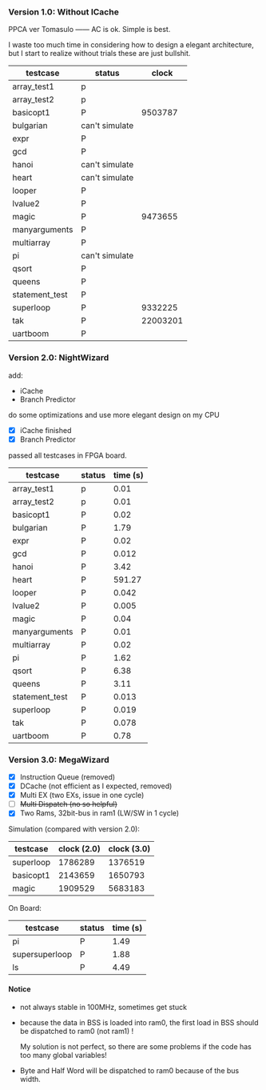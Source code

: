 ### Version 1.0: Without ICache

PPCA ver Tomasulo —— AC is ok. Simple is best.

I waste too much time in considering how to design a elegant architecture, but I start to realize without trials these are just bullshit.


| testcase       | status         | clock    |
| -------------- | -------------- | -------- |
| array_test1    | p              |          |
| array_test2    | p              |          |
| basicopt1      | P              | 9503787  |
| bulgarian      | can't simulate |          |
| expr           | P              |          |
| gcd            | P              |          |
| hanoi          | can't simulate |          |
| heart          | can't simulate |          |
| looper         | P              |          |
| lvalue2        | P              |          |
| magic          | P              | 9473655  |
| manyarguments  | P              |          |
| multiarray     | P              |          |
| pi             | can't simulate |          |
| qsort          | P              |          |
| queens         | P              |          |
| statement_test | P              |          |
| superloop      | P              | 9332225  |
| tak            | P              | 22003201 |
| uartboom       | P              |          |



### Version 2.0: NightWizard

add:

- iCache
- Branch Predictor

do some optimizations and use more elegant design on my CPU

- [x] iCache finished
- [x] Branch Predictor

passed all testcases in FPGA board.

| testcase       | status | time (s) |
| -------------- | ------ | -------- |
| array_test1    | p      | 0.01     |
| array_test2    | p      | 0.01     |
| basicopt1      | P      | 0.02     |
| bulgarian      | P      | 1.79     |
| expr           | P      | 0.02     |
| gcd            | P      | 0.012    |
| hanoi          | P      | 3.42     |
| heart          | P      | 591.27   |
| looper         | P      | 0.042    |
| lvalue2        | P      | 0.005    |
| magic          | P      | 0.04     |
| manyarguments  | P      | 0.01     |
| multiarray     | P      | 0.02     |
| pi             | P      | 1.62     |
| qsort          | P      | 6.38     |
| queens         | P      | 3.11     |
| statement_test | P      | 0.013    |
| superloop      | P      | 0.019    |
| tak            | P      | 0.078    |
| uartboom       | P      | 0.78     |



### Version 3.0: MegaWizard

- [x] Instruction Queue (removed)
- [x] DCache (not efficient as I expected, removed)
- [x] Multi EX (two EXs, issue in one cycle)
- [ ] ~~Multi Dispatch (no so helpful)~~
- [x] Two Rams, 32bit-bus in ram1 (LW/SW in 1 cycle)

Simulation (compared with version 2.0):

| testcase  | clock (2.0) | clock (3.0) |
| --------- | ----------- | ----------- |
| superloop | 1786289     | 1376519     |
| basicopt1 | 2143659     | 1650793     |
| magic     | 1909529     | 5683183     |

On Board:

| testcase       | status | time (s) |
| -------------- | ------ | -------- |
| pi             | P      | 1.49     |
| supersuperloop | P      | 1.88     |
| ls             | P      | 4.49     |

#### Notice

- not always stable in 100MHz, sometimes get stuck

- because the data in BSS is loaded into ram0, the first load in BSS should be dispatched to ram0 (not ram1) !

  My solution is not perfect, so there are some problems if the code has too many global variables!

- Byte and Half Word will be dispatched to ram0 because of the bus width.


